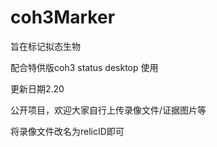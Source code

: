 # coh3Marker

旨在标记拟态生物

配合特供版coh3 status desktop 使用

更新日期2.20

公开项目，欢迎大家自行上传录像文件/证据图片等

将录像文件改名为relicID即可